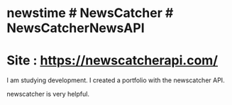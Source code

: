 # newstime # NewsCatcher # NewsCatcherNewsAPI 
# Site : https://newscatcherapi.com/ 

I am studying development.
I created a portfolio with the newscatcher API.

newscatcher is very helpful.
